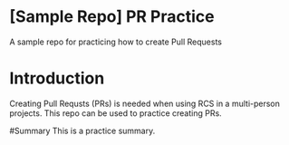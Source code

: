# [Sample Repo] PR Practice
A sample repo for practicing how to create Pull Requests


# Introduction
Creating Pull Requsts (PRs) is needed when using RCS in a multi-person projects.
This repo can be used to practice creating PRs.

#Summary
This is a practice summary.